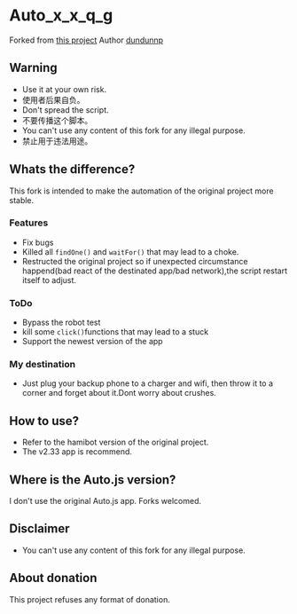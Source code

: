 # Auto_x_x_q_g
Forked from [this project](https://github.com/dundunnp/auto_xuexiqiangguo)
Author [dundunnp](https://github.com/dundunnp)

## Warning
* Use it at your own risk.
* 使用者后果自负。
* Don't spread the script.
* 不要传播这个脚本。
* You can't use any content of this fork for any illegal purpose.
* 禁止用于违法用途。

## Whats the difference?
This fork is intended to make the automation of the original project more stable.

### Features
* Fix bugs
* Killed all `findOne()` and `waitFor()` that may lead to a choke. 
* Restructed the original project so if unexpected circumstance happend(bad react of the destinated app/bad network),the script restart itself to adjust.
### ToDo
* Bypass the robot test
* kill some `click()`functions that may lead to a stuck
* Support the newest version of the app 
### My destination
* Just plug your backup phone to a charger and wifi, then throw it to a corner and forget about it.Dont worry about crushes.
## How to use?
* Refer to the hamibot version of the original project.
* The v2.33 app is recommend.

## Where is the Auto.js version?
I don't use the original Auto.js app. Forks welcomed.

## Disclaimer
* You can't use any content of this fork for any illegal purpose.

## About donation
This project refuses any format of donation.
